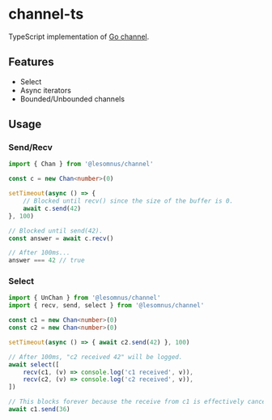 # channel-ts

TypeScript implementation of [Go channel](https://go.dev/ref/spec#Channel_types).

## Features

- Select
- Async iterators
- Bounded/Unbounded channels

## Usage

### Send/Recv

```ts
import { Chan } from '@lesomnus/channel'

const c = new Chan<number>(0)

setTimeout(async () => {
	// Blocked until recv() since the size of the buffer is 0.
	await c.send(42)
}, 100)

// Blocked until send(42).
const answer = await c.recv()

// After 100ms...
answer === 42 // true
```

### Select

```ts
import { UnChan } from '@lesomnus/channel'
import { recv, send, select } from '@lesomnus/channel'

const c1 = new Chan<number>(0)
const c2 = new Chan<number>(0)

setTimeout(async () => { await c2.send(42) }, 100)

// After 100ms, "c2 received 42" will be logged.
await select([
	recv(c1, (v) => console.log('c1 received', v)),
	recv(c2, (v) => console.log('c2 received', v)),
])

// This blocks forever because the receive from c1 is effectively cancelled.
await c1.send(36)
```
